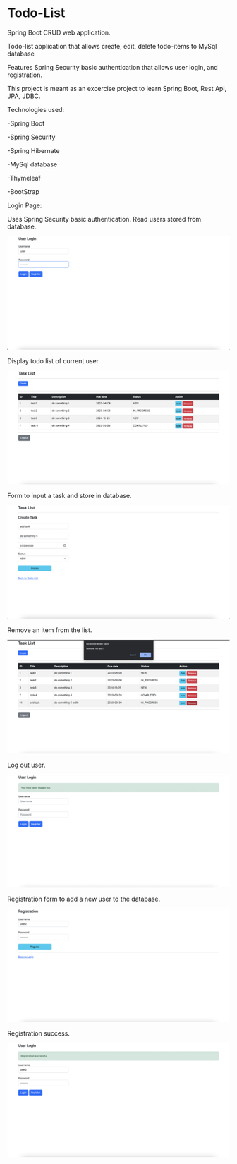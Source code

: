 # Todo-List
Spring Boot CRUD web application.

Todo-list application that allows create, edit, delete todo-items to MySql database

Features Spring Security basic authentication that allows user login, and registration.

This project is meant as an excercise project to learn Spring Boot, Rest Api, JPA, JDBC.


Technologies used:

-Spring Boot

-Spring Security

-Spring Hibernate

-MySql database

-Thymeleaf

-BootStrap




Login Page:

Uses Spring Security basic authentication. Read users stored from database.


![](demo/Todo-demo-login.png)



Display todo list of current user.


![](demo/Todo-demo-list.png)


Form to input a task and store in database.



![](demo/Todo-demo-create.png)


Remove an item from the list.



![](demo/Todo-demo-delete.png)


Log out user.



![](demo/Todo-demo-logout.png)


Registration form to add a new user to the database.


![](demo/Todo-demo-registration.png)


Registration success.


![](demo/Todo-demo-registration-success.png)


